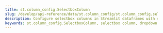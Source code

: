 ```yaml
---
title: st.column_config.SelectboxColumn
slug: /develop/api-reference/data/st.column_config/st.column_config.selectboxcolumn
description: Configure selectbox columns in Streamlit dataframes with st.column_config.SelectboxColumn for dropdown selection from predefined options.
keywords: st.column_config.SelectboxColumn, selectbox column, dropdown column, select options, dropdown menu, choice column, option selection, dataframe dropdown
---
```


<Autofunction function="streamlit.column_config.SelectboxColumn" />
